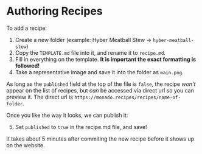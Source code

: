 # Authoring Recipes

To add a recipe:

1. Create a new folder (example: Hyber Meatball Stew -> `hyber-meatball-stew`)
2. Copy the `TEMPLATE.md` file into it, and rename it to `recipe.md`.
3. Fill in everything on the template. **It is important the exact formatting is followed!**
4. Take a representative image and save it into the folder as `main.png`.

As long as the `published` field at the top of the file is `false`, the recipe _won't_ appear on the list of recipes, but _can_ be accessed via direct url so you can preview it. The direct url is `https://monado.recipes/recipes/name-of-folder`.

Once you like the way it looks, we can publish it:

5. Set `published` to `true` in the recipe.md file, and save!

It takes about 5 minutes after commiting the new recipe before it shows up on the website.
